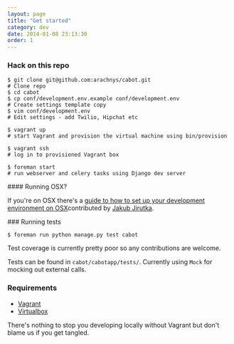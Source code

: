 ```yaml
---
layout: page
title: "Get started"
category: dev
date: 2014-01-08 23:13:30
order: 1
---
```


### Hack on this repo

    $ git clone git@github.com:arachnys/cabot.git
    # Clone repo
    $ cd cabot
    $ cp conf/development.env.example conf/development.env
    # Create settings template copy
    $ vim conf/development.env
    # Edit settings - add Twilio, Hipchat etc

    $ vagrant up
    # start Vagrant and provision the virtual machine using bin/provision

    $ vagrant ssh
    # log in to provisioned Vagrant box

    $ foreman start
    # run webserver and celery tasks using Django dev server

#### Running OSX?

If you're on OSX there's a [guide to how to set up your development environment on OSX](https://gist.github.com/jirutka/8636572)contributed by [Jakub Jirutka](https://gist.github.com/jirutka).

### Running tests

    $ foreman run python manage.py test cabot

Test coverage is currently pretty poor so any contributions are welcome.

Tests can be found in `cabot/cabotapp/tests/`. Currently using `Mock` for mocking out external calls.

### Requirements

*   [Vagrant](http://vagrantup.com)
*   [Virtualbox](https://www.virtualbox.org)

There's nothing to stop you developing locally without Vagrant but don't blame us if you get tangled.

